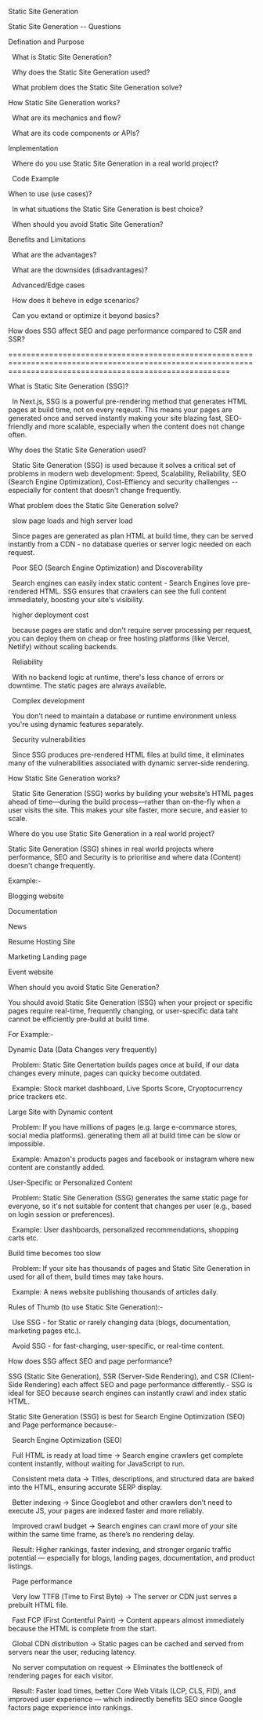 Static Site Generation



Static Site Generation -- Questions

Defination and Purpose

 	What is Static Site Generation?

 	Why does the Static Site Generation used?

 	What problem does the Static Site Generation solve?



How Static Site Generation works?

 	What are its mechanics and flow?

 	What are its code components or APIs?



Implementation

 	Where do you use Static Site Generation in a real world project?

 	Code Example



When to use (use cases)?

 	In what situations the Static Site Generation is best choice?

 	When should you avoid Static Site Generation?



Benefits and Limitations

 	What are the advantages?

 	What are the downsides (disadvantages)?



 	Advanced/Edge cases

 		How does it beheve in edge scenarios?

 		Can you extand or optimize it beyond basics?



How does SSG affect SEO and page performance compared to CSR and SSR?



=============================================================================================================================================================



What is Static Site Generation (SSG)?

 	In Next.js, SSG is a powerful pre-rendering method that generates HTML pages at build time, not on every reqeust. This means your pages are generated once and served instantly making your site blazing fast, SEO-	friendly and more scalable, especially when the content does not change often.



Why does the Static Site Generation used?

 	Static Site Generation (SSG) is used because it solves a critical set of problems in modern web development: Speed, Scalability, Reliability, SEO (Search Engine Optimization), Cost-Effiency and 	security challenges -- especially for content that doesn't change frequently.



What problem does the Static Site Generation solve?

 	slow page loads and high server load

 		Since pages are generated as plan HTML at build time, they can be served instantly from a CDN - no database queries or server logic needed on each request.

 	Poor SEO (Search Engine Optimization) and Discoverability

 		Search engines can easily index static content - Search Engines love pre-rendered HTML. SSG ensures that crawlers can see the full content immediately, boosting your site's visibility.

 	higher deployment cost

 		because pages are static and don't require server processing per request, you can deploy them on cheap or free hosting platforms (like Vercel, Netlify) without scaling backends.

 	Reliability

 		With no backend logic at runtime, there's less chance of errors or downtime. The static pages are always available.

 	Complex development

 		You don't need to maintain a database or runtime environment unless you're using dynamic features separately.

 	Security vulnerabilities

 		Since SSG produces pre-rendered HTML files at build time, it eliminates many of the vulnerabilities associated with dynamic server-side rendering.



How Static Site Generation works?

 	Static Site Generation (SSG) works by building your website’s HTML pages ahead of time—during the 	build process—rather than on-the-fly when a user visits the site. This makes your site faster, more secure, 	and easier to scale.



Where do you use Static Site Generation in a real world project?

Static Site Generation (SSG) shines in real world projects where performance, SEO and Security is to prioritise and where data (Content) doesn't change frequently.

Example:-

Blogging website

Documentation

News

Resume Hosting Site

Marketing Landing page

Event website



When should you avoid Static Site Generation?

You should avoid Static Site Generation (SSG) when your project or specific pages require real-time, frequently changing, or user-specific data taht cannot be efficiently pre-build at build time.

For Example:-

Dynamic Data (Data Changes very frequently)

 	Problem: Static Site Genertation builds pages once at build, if our data changes every minute, pages can quicky become outdated.

 	Example: Stock market dashboard, Live Sports Score, Cryoptocurrency price trackers etc.



Large Site with Dynamic content

 	Problem: If you have millions of pages (e.g. large e-commarce stores, social media platforms). generating them all at build time can be slow or impossible.

 	Example: Amazon's products pages and facebook or instagram where new content are constantly added.



User-Specific or Personalized Content

 	Problem: Static Site Generation (SSG) generates the same static page for everyone, so it's not suitable for content that changes per user (e.g., based on login session or preferences).

 	Example: User dashboards, personalized recommendations, shopping carts etc.



Build time becomes too slow

 	Problem: If your site has thousands of pages and Static Site Generation in used for all of them, build times may take hours.

 	Example: A news website publishing thousands of articles daily.



Rules of Thumb (to use Static Site Generation):-

 	Use SSG - for Static or rarely changing data (blogs, documentation, marketing pages etc.).

 	Avoid SSG - for fast-charging, user-specific, or real-time content.





How does SSG affect SEO and page performance?

SSG (Static Site Generation), SSR (Server-Side Rendering), and CSR (Client-Side Rendering) each affect SEO and page performance differently.- SSG is ideal for SEO because search engines can instantly crawl and index static HTML.

Static Site Generation (SSG) is best for Search Engine Optimization (SEO) and Page performance because:-

 	Search Engine Optimization (SEO)

 		Full HTML is ready at load time → Search engine crawlers get complete content instantly, without waiting for JavaScript to run.

 		Consistent meta data → Titles, descriptions, and structured data are baked into the HTML, ensuring accurate SERP display.

 		Better indexing → Since Googlebot and other crawlers don’t need to execute JS, your pages are indexed faster and more reliably.

 		Improved crawl budget → Search engines can crawl more of your site within the same time frame, as there’s no rendering delay.

 	Result: Higher rankings, faster indexing, and stronger organic traffic potential — especially for blogs, landing pages, documentation, and product listings.

 	Page performance

 		Very low TTFB (Time to First Byte) → The server or CDN just serves a prebuilt HTML file.

 		Fast FCP (First Contentful Paint) → Content appears almost immediately because the HTML is complete from the start.

 		Global CDN distribution → Static pages can be cached and served from servers near the user, reducing latency.

 		No server computation on request → Eliminates the bottleneck of rendering pages for each visitor.

 	Result: Faster load times, better Core Web Vitals (LCP, CLS, FID), and improved user experience — which indirectly benefits SEO since Google factors page experience into rankings.

